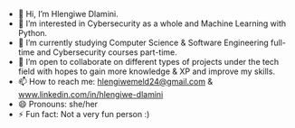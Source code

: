 - 👋 Hi, I’m Hlengiwe Dlamini.
- 👀 I’m interested in Cybersecurity as a whole and Machine Learning with Python.
- 🌱 I’m currently studying Computer Science & Software Engineering full-time and Cybersecurity courses part-time.
- 💞️ I’m open to collaborate on different types of projects under the tech field with hopes to gain more knowledge & XP and improve my skills.
- 📫 How to reach me: hlengiwemeld24@gmail.com & www.linkedin.com/in/hlengiwe-dlamini
- 😄 Pronouns: she/her
- ⚡ Fun fact: Not a very fun person :)

<!---
HlengiweDlamini/HlengiweDlamini is a ✨ special ✨ repository because its `README.md` (this file) appears on your GitHub profile.
You can click the Preview link to take a look at your changes.
--->
